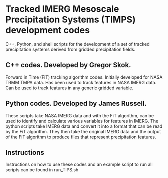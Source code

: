 # Tracked IMERG Mesoscale Precipitation Systems (TIMPS) development codes
C++, Python, and shell scripts for the development of a set of tracked precipitation systems derived from gridded precipitation fields.

## C++ codes. Developed by Gregor Skok.
Forward in Time (FiT) tracking algorithm codes. Initially developed for NASA TRMM TMPA data. Has been used to track features in NASA IMERG data. Can be used to track features in any generic gridded variable.

## Python codes. Developed by James Russell.
These scripts take NASA IMERG data and with the FiT algorithm, can be used to identify and calculate various variables for features in IMERG. The python scripts take IMERG data and convert it into a format that can be read by the FiT algorithm. They then take the original IMERG data and the output of the FiT algorithm to produce files that represent precipitation features.

## Instructions
Instructions on how to use these codes and an example script to run all scripts can be found in run_TIPS.sh
